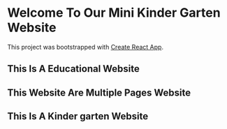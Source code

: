 # Welcome To Our Mini Kinder Garten Website

This project was bootstrapped with [Create React App](https://github.com/facebook/create-react-app).

## This Is A Educational Website
## This Website Are Multiple Pages Website
## This Is A Kinder garten Website
